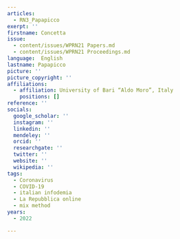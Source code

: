 ```yaml
---
articles:
  - RN3_Papapicco
exerpt: ''
firstname: Concetta
issue:
  - content/issues/WPRN21 Papers.md
  - content/issues/WPRN21 Proceedings.md
language:  English
lastname: Papapicco
picture: ''
picture_copyright: ''
affiliations:
  - affiliation: University of Bari “Aldo Moro”, Italy
    positions: []
reference: ''
socials:
  google_scholar: ''
  instagram: ''
  linkedin: ''
  mendeley: ''
  orcid: ''
  researchgate: ''
  twitter: ''
  website: ''
  wikipedia: ''
tags:
  - Coronavirus
  - COVID-19
  - italian infodemia
  - La Repubblica online
  - mix method
years:
  - 2022

---
```

